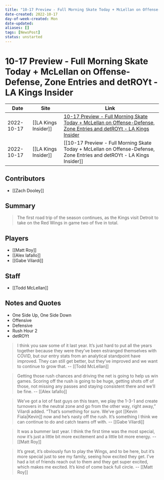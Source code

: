 ```yaml
---
title: "10-17 Preview - Full Morning Skate Today + McLellan on Offense-Defense, Zone Entries and detROYt - LA Kings Insider"
date-created: 2022-10-17
day-of-week-created: Mon
date-updated: 
aliases: []
tags: [NewsPost]
status: unstarted
---
```


# 10-17 Preview - Full Morning Skate Today + McLellan on Offense-Defense, Zone Entries and detROYt - LA Kings Insider

| Date       | Site                 | Link                                                                                                                                                                                                                                                  |
| ---------- | -------------------- | ----------------------------------------------------------------------------------------------------------------------------------------------------------------------------------------------------------------------------------------------------- |
| 2022-10-17 | [[LA Kings Insider]] | [10-17 Preview - Full Morning Skate Today + McLellan on Offense-Defense, Zone Entries and detROYt - LA Kings Insider](https://lakingsinsider.com/2022/10/17/10-17-preview-full-morning-skate-today-mclellan-on-offense-defense-zone-entries-detroyt/) |
| 2022-10-17 | [[LA Kings Insider]] | [[10-17 Preview - Full Morning Skate Today + McLellan on Offense-Defense, Zone Entries and detROYt - LA Kings Insider]]                                                                                                                               |

## Contributors
- [[Zach Dooley]]


## Summary
> The first road trip of the season continues, as the Kings visit Detroit to take on the Red Wings in game two of five in total.


## Players
- [[Matt Roy]]
- [[Alex Iafallo]]
- [[Gabe Vilardi]]


## Staff
- [[Todd McLellan]]


## Notes and Quotes
- One Side Up, One Side Down
- Offensive 
- Defensive
- Rush Hour 2
- detROYt

> I think you saw some of it last year. It’s just hard to put all the years together because they were they’ve been estranged themselves with COVID, but our entry stats from an analytical standpoint have improved. They can still get better, but they’ve improved and we want to continue to grow that. -- [[Todd McLellan]]

> Getting those rush chances and driving the net is going to help us win games. Scoring off the rush is going to be huge, getting shots off of those, not missing any passes and staying consistent there and we’ll be fine. -- [[Alex Iafallo]]

> We’ve got a lot of fast guys on this team, we play the 1-3-1 and create turnovers in the neutral zone and go from the other way, right away,” Vilardi added. “That’s something for sure. We’ve got [[Kevin Fiala|Kevin]] now and he’s nasty off the rush. It’s something I think we can continue to do and catch teams off with. -- [[Gabe Vilardi]]

> It was a bummer last year. I think the first time was the most special, now it’s just a little bit more excitement and a little bit more energy. -- [[Matt Roy]]

> It’s great, it’s obviously fun to play the Wings, and to be here, but it’s more special just to see my family, seeing how excited they get. I’ve had a lot of friends reach out to them and they get super excited, which makes me excited. It’s kind of come back full circle. -- [[Matt Roy]]